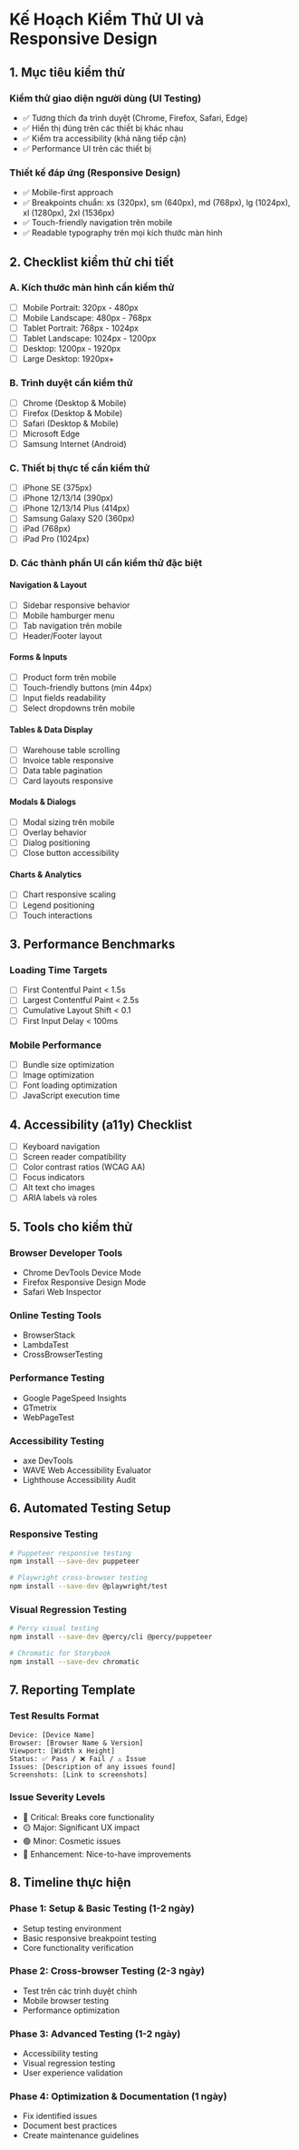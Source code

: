 # Kế Hoạch Kiểm Thử UI và Responsive Design

## 1. Mục tiêu kiểm thử

### Kiểm thử giao diện người dùng (UI Testing)

- ✅ Tương thích đa trình duyệt (Chrome, Firefox, Safari, Edge)
- ✅ Hiển thị đúng trên các thiết bị khác nhau
- ✅ Kiểm tra accessibility (khả năng tiếp cận)
- ✅ Performance UI trên các thiết bị

### Thiết kế đáp ứng (Responsive Design)

- ✅ Mobile-first approach
- ✅ Breakpoints chuẩn: xs (320px), sm (640px), md (768px), lg (1024px), xl (1280px), 2xl (1536px)
- ✅ Touch-friendly navigation trên mobile
- ✅ Readable typography trên mọi kích thước màn hình

## 2. Checklist kiểm thử chi tiết

### A. Kích thước màn hình cần kiểm thử

- [ ] Mobile Portrait: 320px - 480px
- [ ] Mobile Landscape: 480px - 768px
- [ ] Tablet Portrait: 768px - 1024px
- [ ] Tablet Landscape: 1024px - 1200px
- [ ] Desktop: 1200px - 1920px
- [ ] Large Desktop: 1920px+

### B. Trình duyệt cần kiểm thử

- [ ] Chrome (Desktop & Mobile)
- [ ] Firefox (Desktop & Mobile)
- [ ] Safari (Desktop & Mobile)
- [ ] Microsoft Edge
- [ ] Samsung Internet (Android)

### C. Thiết bị thực tế cần kiểm thử

- [ ] iPhone SE (375px)
- [ ] iPhone 12/13/14 (390px)
- [ ] iPhone 12/13/14 Plus (414px)
- [ ] Samsung Galaxy S20 (360px)
- [ ] iPad (768px)
- [ ] iPad Pro (1024px)

### D. Các thành phần UI cần kiểm thử đặc biệt

#### Navigation & Layout

- [ ] Sidebar responsive behavior
- [ ] Mobile hamburger menu
- [ ] Tab navigation trên mobile
- [ ] Header/Footer layout

#### Forms & Inputs

- [ ] Product form trên mobile
- [ ] Touch-friendly buttons (min 44px)
- [ ] Input fields readability
- [ ] Select dropdowns trên mobile

#### Tables & Data Display

- [ ] Warehouse table scrolling
- [ ] Invoice table responsive
- [ ] Data table pagination
- [ ] Card layouts responsive

#### Modals & Dialogs

- [ ] Modal sizing trên mobile
- [ ] Overlay behavior
- [ ] Dialog positioning
- [ ] Close button accessibility

#### Charts & Analytics

- [ ] Chart responsive scaling
- [ ] Legend positioning
- [ ] Touch interactions

## 3. Performance Benchmarks

### Loading Time Targets

- [ ] First Contentful Paint < 1.5s
- [ ] Largest Contentful Paint < 2.5s
- [ ] Cumulative Layout Shift < 0.1
- [ ] First Input Delay < 100ms

### Mobile Performance

- [ ] Bundle size optimization
- [ ] Image optimization
- [ ] Font loading optimization
- [ ] JavaScript execution time

## 4. Accessibility (a11y) Checklist

- [ ] Keyboard navigation
- [ ] Screen reader compatibility
- [ ] Color contrast ratios (WCAG AA)
- [ ] Focus indicators
- [ ] Alt text cho images
- [ ] ARIA labels và roles

## 5. Tools cho kiểm thử

### Browser Developer Tools

- Chrome DevTools Device Mode
- Firefox Responsive Design Mode
- Safari Web Inspector

### Online Testing Tools

- BrowserStack
- LambdaTest
- CrossBrowserTesting

### Performance Testing

- Google PageSpeed Insights
- GTmetrix
- WebPageTest

### Accessibility Testing

- axe DevTools
- WAVE Web Accessibility Evaluator
- Lighthouse Accessibility Audit

## 6. Automated Testing Setup

### Responsive Testing

```bash
# Puppeteer responsive testing
npm install --save-dev puppeteer

# Playwright cross-browser testing
npm install --save-dev @playwright/test
```

### Visual Regression Testing

```bash
# Percy visual testing
npm install --save-dev @percy/cli @percy/puppeteer

# Chromatic for Storybook
npm install --save-dev chromatic
```

## 7. Reporting Template

### Test Results Format

```
Device: [Device Name]
Browser: [Browser Name & Version]
Viewport: [Width x Height]
Status: ✅ Pass / ❌ Fail / ⚠️ Issue
Issues: [Description of any issues found]
Screenshots: [Link to screenshots]
```

### Issue Severity Levels

- 🔴 Critical: Breaks core functionality
- 🟡 Major: Significant UX impact
- 🟢 Minor: Cosmetic issues
- 🔵 Enhancement: Nice-to-have improvements

## 8. Timeline thực hiện

### Phase 1: Setup & Basic Testing (1-2 ngày)

- Setup testing environment
- Basic responsive breakpoint testing
- Core functionality verification

### Phase 2: Cross-browser Testing (2-3 ngày)

- Test trên các trình duyệt chính
- Mobile browser testing
- Performance optimization

### Phase 3: Advanced Testing (1-2 ngày)

- Accessibility testing
- Visual regression testing
- User experience validation

### Phase 4: Optimization & Documentation (1 ngày)

- Fix identified issues
- Document best practices
- Create maintenance guidelines
